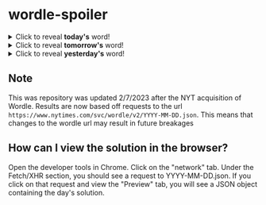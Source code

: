 # wordle-spoiler

<details>
  <summary>Click to reveal <b>today's</b> word!</summary>
  <br>
  <b> plank </b>
</details>

<details>
  <summary>Click to reveal <b>tomorrow's</b> word!</summary>
  <br>
  <b> shorn </b>
</details>

<details>
  <summary>Click to reveal <b>yesterday's</b> word!</summary>
  <br>
  <b> latte </b>
</details>

## Note
This was repository was updated 2/7/2023 after the NYT acquisition of Wordle. Results are now based off requests to the url `https://www.nytimes.com/svc/wordle/v2/YYYY-MM-DD.json`. This means that changes to the wordle url may result in future breakages

## How can I view the solution in the browser?
Open the developer tools in Chrome. Click on the "network" tab. Under the Fetch/XHR section, you should see a request to YYYY-MM-DD.json. If you click on that request and view the "Preview" tab, you will see a JSON object containing the day's solution.